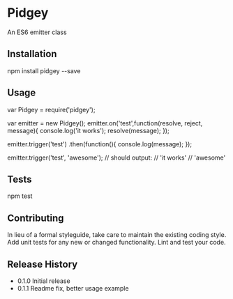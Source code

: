 Pidgey
=========

An ES6 emitter class

## Installation

  npm install pidgey --save

## Usage

  var Pidgey = require('pidgey');
  
  var emitter = new Pidgey();
  emitter.on('test',function(resolve, reject, message){
    console.log('it works');
    resolve(message);
  });

  emitter.trigger('test')
  .then(function(){
    console.log(message);
  });

  emitter.trigger('test', 'awesome');
  // should output:
  // 'it works'
  // 'awesome'

## Tests

  npm test

## Contributing

In lieu of a formal styleguide, take care to maintain the existing coding style.
Add unit tests for any new or changed functionality. Lint and test your code.

## Release History

* 0.1.0 Initial release
* 0.1.1 Readme fix, better usage example